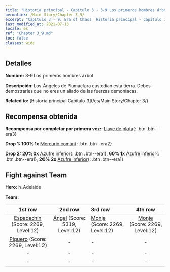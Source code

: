 ```yaml
---
title: "Historia principal - Capítulo 3 - 3-9 Los primeros hombres árbol"
permalink: /Main Story/Chapter 3_9/
excerpt: "Capítulo 3 - 9. Era of Chaos  Historia principal - Capítulo 3_9. 3-9 Los primeros hombres árbol"
last_modified_at: 2021-07-13
locale: es
ref: "Chapter 3_9.md"
toc: false
classes: wide
---
```


## Detalles

 **Nombre:** 3-9 Los primeros hombres árbol

 **Descripción:** Los Ángeles de Plumaclara custodian esta tierra. Debes demostrarles que no eres un aliado de las fuerzas demoníacas.

 **Related to:** [Historia principal Capítulo 3](/es/Main Story/Chapter 3/)

## Recompensa obtenida

 **Recompensa por completar por primera vez::** [Llave de plata](/ItemsES/con_693/){: .btn .btn--era3}

 **Drop 1:** **100% 1x** [Mercurio común](/ItemsES/mat_8/){: .btn .btn--era2}

 **Drop 2:** **20% 0x** [Azufre inferior](/ItemsES/mat_3/){: .btn .btn--era1}, **60% 1x** [Azufre inferior](/ItemsES/mat_3/){: .btn .btn--era1}, **20% 2x** [Azufre inferior](/ItemsES/mat_3/){: .btn .btn--era1}


## Fight against Team
 **Hero:** h_Adelaide

 **Team:**


  | 1st row | 2nd row | 3rd row | 4th row |
  |:----:|:----:|:----|:----:|
  | [Espadachín](/es/units/Swordsman/) (Score: 2269, Level:12)  | [Ángel](/es/units/Angel/) (Score: 5319, Level:12)  | [Monje](/es/units/Monk/) (Score: 2269, Level:12)  | [Monje](/es/units/Monk/) (Score: 2269, Level:12)  |
  | [Piquero](/es/units/Pikeman/) (Score: 2269, Level:12)  | - | - | - |
  | - | - | - | - |
  | - | - | - | - |


